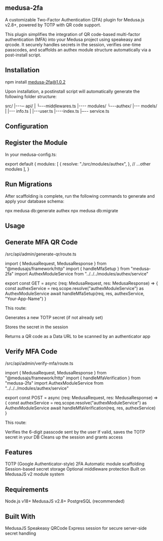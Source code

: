 ## medusa-2fa

A customizable Two-Factor Authentication (2FA) plugin for Medusa.js v2.8+, powered by TOTP with QR code support.

This plugin simplifies the integration of QR code-based multi-factor authentication (MFA) into your Medusa project using speakeasy and qrcode. It securely handles secrets in the session, verifies one-time passcodes, and scaffolds an authex module structure automatically via a post-install script.

## Installation

npm install medusa-2fa@1.0.2

Upon installation, a postinstall script will automatically generate the following folder structure:

src/ |---─ api/
|    └---middlewares.ts
|---- modules/ 
     └---authex/ 
        |--- models/ 
        | |--- info.ts
        | |---user.ts
        |----index.ts
        |─-- service.ts

## Configuration

## Register the Module
In your medusa-config.ts:

export default { modules: 
    [ { resolve: "./src/modules/authex", },
 // ...other modules ], }

## Run Migrations
After scaffolding is complete, run the following commands to generate and apply your database schema:

npx medusa db:generate authex 
npx medusa db:migrate

## Usage

## Generate MFA QR Code

/src/api/admin/generate-qr/route.ts

import { MedusaRequest, MedusaResponse } from "@medusajs/framework/http" import { handleMfaSetup } from "medusa-2fa" import AuthexModuleService from "../../../modules/authex/service"

export const GET = async (req: MedusaRequest, res: MedusaResponse) => { const authexService = req.scope.resolve("authexModuleService") as AuthexModuleService await handleMfaSetup(req, res, authexService, "Your-App-Name") }

This route:

Generates a new TOTP secret (if not already set)

Stores the secret in the session

Returns a QR code as a Data URL to be scanned by an authenticator app

## Verify MFA Code

/src/api/admin/verify-mfa/route.ts

import { MedusaRequest, MedusaResponse } from "@medusajs/framework/http" import { handleMfaVerification } from "medusa-2fa" import AuthexModuleService from "../../../modules/authex/service"

export const POST = async (req: MedusaRequest, res: MedusaResponse) => { const authexService = req.scope.resolve("authexModuleService") as AuthexModuleService await handleMfaVerification(req, res, authexService) }

This route:

Verifies the 6-digit passcode sent by the user
If valid, saves the TOTP secret in your DB
Cleans up the session and grants access

## Features

TOTP (Google Authenticator-style) 2FA
Automatic module scaffolding
Session-based secret storage
Optional middleware protection
Built on MedusaJS v2 module system

## Requirements

Node.js v18+
MedusaJS v2.8+
PostgreSQL (recommended)

## Built With

MedusaJS
Speakeasy
QRCode
Express session for secure server-side secret handling
